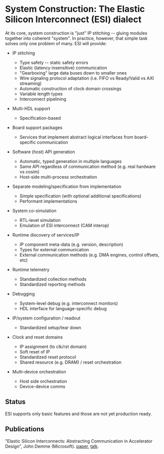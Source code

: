 # System Construction: The Elastic Silicon Interconnect (ESI) dialect

At its core, system construction is "just" IP stitching -- gluing modules
together into coherent "system". In practice, however, that simple task solves
only one problem of many. ESI will provide:

- IP stitching
  - Type safety -- static safety errors
  - Elastic (latency insensitive) communication
  - "Gearboxing" large data buses down to smaller ones
  - Wire signaling protocol adaptation (i.e. FIFO vs Ready/Valid vs AXI streaming)
  - Automatic construction of clock domain crossings
  - Variable length types
  - Interconnect pipelining
- Multi-HDL support
  - Specification-based
- Board support packages
  - Services that implement abstract logical interfaces from board-specific communication
- Software (host) API generation
  - Automatic, typed generation in multiple languages
  - Same API regardless of communication method (e.g. real hardware vs cosim)
  - Host-side multi-process orchestration
- Separate modeling/specification from implementation
  - Simple specification (with optional additional specifications)
  - Performant implementations
- System co-simulation
  - RTL-level simulation
  - Emulation of ESI interconnect (CAM interop)

- Runtime discovery of services/IP
  - IP component meta-data (e.g. version, description)
  - Types for external communication
  - External communication methods (e.g. DMA engines, control offsets, etc)
- Runtime telemetry
  - Standardized collection methods
  - Standardized reporting methods
- Debugging
  - System-level debug (e.g. interconnect monitors)
  - HDL interface for language-specific debug
- IP/system configuration / readout
  - Standardized setup/tear down
- Clock and reset domains
  - IP assignment (to clk/rst domain)
  - Soft reset of IP
  - Standardized reset protocol
  - Shared resource (e.g. DRAM) / reset orchestration
- Multi-device orchestration
  - Host side orchestration
  - Device-device comms

## Status

ESI supports only basic features and those are not yet production ready.

## Publications

"Elastic Silicon Interconnects: Abstracting Communication in Accelerator
Design", John Demme (Microsoft).
[paper](https://capra.cs.cornell.edu/latte21/paper/8.pdf),
[talk](https://www.youtube.com/watch?v=gjOkGX2E7EY).
